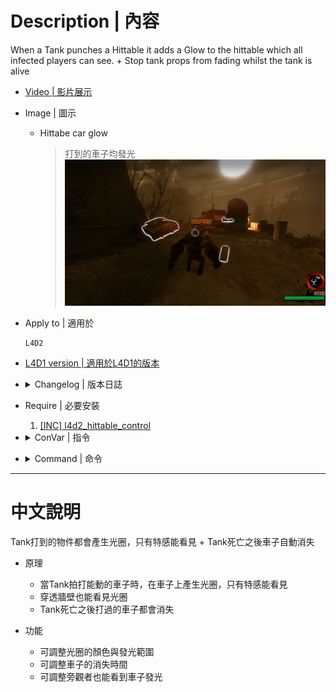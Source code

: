 # Description | 內容
When a Tank punches a Hittable it adds a Glow to the hittable which all infected players can see.
+
Stop tank props from fading whilst the tank is alive

* [Video | 影片展示](https://youtu.be/u7-D--uGlj8)

* Image | 圖示
	* Hittabe car glow
		> 打到的車子均發光
		<br/>![l4d2_tank_props_glow_1](image/l4d2_tank_props_glow_1.jpg)

* Apply to | 適用於
	```
	L4D2
	```

* [L4D1 version | 適用於L4D1的版本](https://github.com/fbef0102/Rotoblin-AZMod/blob/master/SourceCode/scripting-az/l4d_tank_props.sp)

* <details><summary>Changelog | 版本日誌</summary>

	* v2.5 (2022-12-12)
        * Credit to [Sir, A1m`, Derpduck](https://github.com/SirPlease/L4D2-Competitive-Rework/blob/master/addons/sourcemod/scripting/l4d2_tank_props_glow.sp)
        
	* v2.0
        * fixed issue that tank hittable props disappear, this happens when tank is alive and then changes same map.

	* v1.8
        * update sm 1.10 syntax + improve code
    
	* v1.7
        * Converted plugin source to the latest syntax. Requires SourceMod 1.8 or newer.

	* v1.6
        * smooth glow for left4dead1

	* v1.5
        * Fixed a l4d1 value bug. Add Shadow Model color which attaches to the real hittable hitbox so that everyone including survivors can see.

	* v1.4
        * update l4d1 code syntax and make hittable prop glow better

    * v1.3 
        * fixed l4d1 problem when infected pass tank to AI

	* v1.2
        * update syntax

	* v1.0
        * [Initial Release](https://forums.alliedmods.net/showthread.php?t=312447)
</details>

* Require | 必要安裝
	1. [[INC] l4d2_hittable_control](https://github.com/SirPlease/L4D2-Competitive-Rework/blob/master/addons/sourcemod/scripting/include/l4d2_hittable_control.inc)

* <details><summary>ConVar | 指令</summary>

	* cfg/sourcemod/l4d2_tank_props_glow.cfg
        ```php
        // Time it takes for hittables that were punched by Tank to dissapear after the Tank dies.
        l4d2_tank_prop_dissapear_time "10.0"

        // Prop Glow Color, three values between 0-255 separated by spaces. RGB Color255 - Red Green Blue.
        l4d2_tank_prop_glow_color "255 255 255"

        // Only Tank can see the glow
        l4d2_tank_prop_glow_only "0"

        // How near to props do players need to be to enable their glow.
        l4d2_tank_prop_glow_range "4500"

        // How near to props do players need to be to disable their glow.
        l4d2_tank_prop_glow_range_min "256"

        // Spectators can see the glow too
        l4d2_tank_prop_glow_spectators "1"

        // Show Hittable Glow for infected team while the tank is alive
        l4d_tank_props_glow "1"
        ```
</details>

* <details><summary>Command | 命令</summary>
	
	None
</details>

- - - -
# 中文說明
Tank打到的物件都會產生光圈，只有特感能看見 + Tank死亡之後車子自動消失

* 原理
	* 當Tank拍打能動的車子時，在車子上產生光圈，只有特感能看見
    * 穿透牆壁也能看見光圈
    * Tank死亡之後打過的車子都會消失

* 功能
	* 可調整光圈的顏色與發光範圍
    * 可調整車子的消失時間
    * 可調整旁觀者也能看到車子發光







